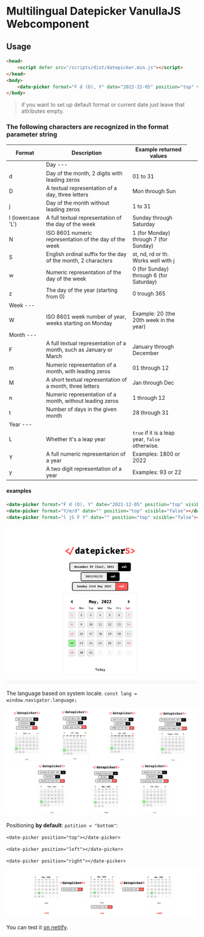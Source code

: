 # Multilingual Datepicker VanullaJS Webcomponent

## Usage

```html
<head>
    <script defer src="/scripts/dist/datepicker.min.js"></script>
</head>
<body>
    <date-picker format="F d (D), Y" date="2022-22-05" position="top" visible="false"></date-picker>
</body>
```

> if you want to set up default format or current date just leave that attributes empty.

### The following characters are recognized in the format parameter string

| Format | Description| Example returned values |
|--|--|--|
|<td colspan="3"> Day --- </td> | | |
| d | Day of the month, 2 digits with leading zeros | 01 to 31|
| D | A textual representation of a day, three letters | Mon through Sun |
| j | Day of the month without leading zeros | 1 to 31 |
| l (lowercase 'L') | A full textual representation of the day of the week | Sunday through Saturday |
| N | ISO 8601 numeric representation of the day of the week | 1 (for Monday) through 7 (for Sunday) |
| S | English ordinal suffix for the day of the month, 2 characters | st, nd, rd or th. Works well with j |
| w | Numeric representation of the day of the week | 0 (for Sunday) through 6 (for Saturday) |
| z | The day of the year (starting from 0) | 0 trough 365 |
| Week --- |
| W | ISO 8601 week number of year, weeks starting on Monday | Example: 20 (the 20th week in the year)
| Month --- |
| F | A full textual representation of a month, such as January or March | January through December |
| m | Numeric representation of a month, with leading zeros | 01 through 12 |
| M | A short textual representation of a month, three letters | Jan through Dec |
| n | Numeric representation of a month, without leading zeros | 1 through 12 |
| t | Number of days in the given month | 28 through 31 |
| Year --- |
| L | Whether it's a leap year | `true` if it is a leap year, `false` otherwise. |
| Y | A full numeric representarion of a year | Examples: 1800 or 2022 |
| y | A two digit representation of a year | Examples: 93 or 22 |

#### examples

```html
<date-picker format="F d (D), Y" date="2021-12-05" position="top" visible="false"></date-picker>
<date-picker format="Y/m/d" date="" position="top" visible="false"></date-picker>
<date-picker format="l jS F Y" date="" position="top" visible="false"></date-picker>
```

![screenshot](/example/Screenshot%202022-05-22%20at%2010.57.29%20PM.png)

The language based on system locale.
`const lang = window.navigator.language;`

![screenshot](/example/Screenshot%202022-05-22%20at%2011.14.52%20PM.png)

Positioning __by default__: `potition = "bottom"`:

`<date-picker position="top"></date-picker>`

`<date-picker position="left"></date-picker>`

`<date-picker position="right"></date-picker>`

![screenshot](/example/Screenshot%202022-05-23%20at%2011.45.54%20PM.png)

You can test it [on netlify](https://nsdatepicker.netlify.app).
